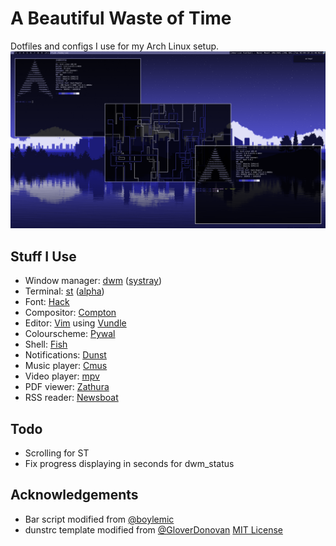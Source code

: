 # A Beautiful Waste of Time
Dotfiles and configs I use for my Arch Linux setup.
![Screenshot](/sshot.png)
## Stuff I Use
- Window manager: [dwm](https://dwm.suckless.org/) ([systray](https://dwm.suckless.org/patches/systray/))
- Terminal: [st](https://st.suckless.org/) ([alpha](https://st.suckless.org/patches/alpha/))
- Font: [Hack](https://github.com/source-foundry/Hack)
- Compositor: [Compton](https://github.com/chjj/compton)
- Editor: [Vim](https://github.com/vim/vim) using [Vundle](https://github.com/VundleVim/Vundle.vim)
- Colourscheme: [Pywal](https://github.com/dylanaraps/pywal)
- Shell: [Fish](https://github.com/fish-shell/fish-shell)
- Notifications: [Dunst](https://github.com/dunst-project/dunst)
- Music player: [Cmus](https://github.com/cmus/cmus)
- Video player: [mpv](https://github.com/mpv-player/mpv)
- PDF viewer: [Zathura](https://git.pwmt.org/pwmt/zathura)
- RSS reader: [Newsboat](https://github.com/newsboat/newsboat)
## Todo
- Scrolling for ST
- Fix progress displaying in seconds for dwm_status
## Acknowledgements
- Bar script modified from [@boylemic](https://github.com/boylemic/configs/blob/master/dwm_status)
- dunstrc template modified from [@GloverDonovan](https://github.com/GloverDonovan/dotfiles/blob/eff7623a9a2e9c7ccedb2c95a1730ac4d523ed9c/wal/.config/wal/templates/dunstrc) [MIT License](https://github.com/joestandring/dotfiles/blob/master/.config/wal/templates/LICENSE)
